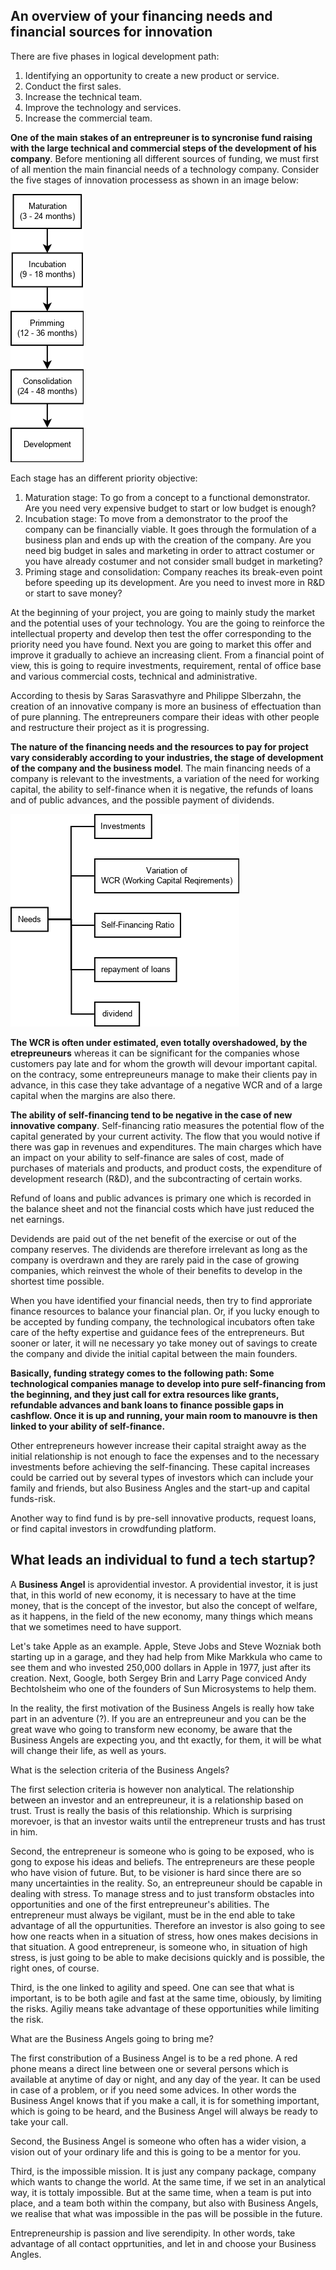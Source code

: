 ## An overview of your financing needs and financial sources for innovation

There are five phases in logical development path:

1. Identifying an opportunity to create a new product or service.
2. Conduct the first sales.
3. Increase the technical team.
4. Improve the technology and services.
5. Increase the commercial team.

**One of the main stakes of an entrepreuner is to syncronise fund raising with the large technical and commercial steps of the development of his company**. Before mentioning all different sources of funding, we must first of all mention the main financial needs of a technology company. Consider the five stages of innovation processess as shown in an image below:

![](/assets/bussiness-growth1.png)

Each stage has an different priority objective:

1. Maturation stage: To go from a concept to a functional demonstrator. Are you need very expensive budget to start or low budget is enough?
2. Incubation stage: To move from a demonstrator to the proof the company can be financially viable. It goes through the formulation of a business plan and ends up with the creation of the company. Are you need big budget in sales and marketing in order to attract costumer or you have already costumer and not consider small budget in marketing?
3. Priming stage and consolidation: Company reaches its break-even point before speeding up its development. Are you need to invest more in R&D or start to save money?

At the beginning of your project, you are going to mainly study the market and the potential uses of your technology. You are the going to reinforce the intellectual property and develop then test the offer corresponding to the priority need you have found. Next you are going to market this offer and improve it gradually to achieve an increasing client. From a financial point of view, this is going to require investments, requirement, rental of office base and various commercial costs, technical and administrative.

According to thesis by Saras Sarasvathyre and Philippe Slberzahn, the creation of an innovative company is more an business of effectuation than of pure planning. The entrepreuners compare their ideas with other people and restructure their project as it is progressing.

**The nature of the financing needs and the resources to pay for project vary considerably according to your industries, the stage of development of the company and the business model**. The main financing needs of a company is relevant to the investments, a variation of the need for working capital, the ability to self-finance when it is negative, the refunds of loans and of public advances, and the possible payment of dividends.

![](/assets/needs.png)

**The WCR is often under estimated, even totally overshadowed, by the etrepreuneurs** whereas it can be significant for the companies whose customers pay late and for whom the growth will devour important capital. on the contracy, some entrepreuneurs manage to make their clients pay in advance, in this case they take advantage of a negative WCR and of a large capital when the margins are also there.

**The ability of self-financing tend to be negative in the case of new innovative company**. Self-financing ratio measures the potential flow of the capital generated by your current activity. The flow that you would notive if there was gap in revenues and expenditures. The main charges which have an impact on your ability to self-finance are sales of cost, made of purchases of materials and products, and product costs, the expenditure of development research \(R&D\), and the subcontracting of certain works.

Refund of loans and public advances is primary one which is recorded in the balance sheet and not the financial costs which have just reduced the net earnings.

Devidends are paid out of the net benefit of the exercise or out of the company reserves. The dividends are therefore irrelevant as long as the company is overdrawn and they are rarely paid in the case of growing companies, which reinvest the whole of their benefits to develop in the shortest time possible.

When you have identified your financial needs, then try to find approriate finance resources to balance your financial plan. Or, if you lucky enough to be accepted by funding company, the technological incubators often take care of the hefty expertise and guidance fees of the entrepreneurs. But sooner or later, it will ne necessary yo take money out of savings to create the company and divide the initial capital between the main founders.

**Basically, funding strategy comes to the following path: Some technological companies manage to develop into pure self-financing from the beginning, and they just call for extra resources like grants, refundable advances and bank loans to finance possible gaps in cashflow. Once it is up and running, your main room to manouvre is then linked to your ability of self-finance.**

Other entrepreneurs however increase their capital straight away as the initial relationship is not enough to face the expenses and to the necessary investments before achieving the self-financing. These capital increases could be carried out by several types of investors which can include your family and friends, but also Business Angles and the start-up and capital funds-risk.

Another way to find fund is by pre-sell innovative products, request loans, or find capital investors in crowdfunding platform.

## What leads an individual to fund a tech startup?

A **Business Angel** is aprovidential investor. A providential investor, it is just that, in this world of new economy, it is necessary to have at the time money, that is the concept of the investor, but also the concept of welfare, as it happens, in the field of the new economy, many things which means that we sometimes need to have support.

Let's take Apple as an example. Apple, Steve Jobs and Steve Wozniak both starting up in a garage, and they had help from Mike Markkula who came to see them and who invested 250,000 dollars in Apple in 1977, just after its creation. Next, Google, both Sergey Brin and Larry Page conviced Andy Bechtolsheim who one of the founders of Sun Microsystems to help them.

In the reality, the first motivation of the Business Angels is really how take part in an adventure \(?\). If you are  an entrepreuneur and you can be the great wave who going to transform new economy, be aware that the Business Angels are expecting you, and tht exactly, for them, it will be what will change their life, as well as yours.

What is the selection criteria of the Business Angels?

The first selection criteria is however non analytical. The relationship between an investor and an entrepreuneur, it is a relationship based on trust. Trust is really the basis of this relationship. Which is surprising morevoer, is that an investor waits until the entrepreneur trusts and has trust in him.

Second, the entrepreneur is someone who is going to be exposed, who is gong to expose his ideas and beliefs. The entrepreneurs are these people who have vision of future. But, to be visioner is hard since there are so many uncertainties in the reality. So, an entrepreuneur should be capable in dealing with stress. To manage stress and to just transform obstacles into opportunities and one of the first entrepreuneur's abilities. The entrepreneur must always be vigilant, must be in the end able to take advantage of all the oppurtunities. Therefore an investor is also going to see how one reacts when in a situation of stress, how ones makes decisions in that situation. A good entrepreneur, is someone who, in situation of high stress, is just going to be able to make decisions quickly and is possible, the right ones, of course.

Third, is the one linked to agility and speed. One can see that what is important, is to be both agile and fast at the same time, obiously, by limiting the risks. Agiliy means take advantage of these opportunities while limiting the risk.

What are the Business Angels going to bring me?

The first constribution of a Business Angel is to be a red phone. A red phone means a direct line between one or several persons which is available at anytime of day or night, and any day of the year. It can be used in case of a problem, or if you need some advices. In other words the Business Angel knows that if you make a call, it is for something important, which is going to be heard, and the Business Angel will always be ready to take your call.

Second, the Business Angel is someone who often has a wider vision, a vision out of your ordinary life and this is going to be a mentor for you.

Third, is the impossible mission. It is just any company package, company which wants to change the world. At the same time, if we set in an analytical way, it is tottaly impossible. But at the same time, when a team is put into place, and a team both within the company, but also with Business Angels, we realise that what was impossible in the pas will be possible in the future.

Entrepreneurship is passion and live serendipity. In other words, take advantage of all contact opprtunities, and let in and choose your Business Angles.

